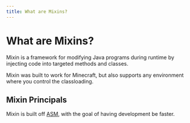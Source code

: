 ```yaml
---
title: What are Mixins?
---
```


# What are Mixins?

Mixin is a framework for modifying Java programs during runtime by injecting code into targeted methods and classes.

Mixin was built to work for Minecraft, but also supports any environment where you control the classloading.

## Mixin Principals

Mixin is built off [ASM](https://asm.ow2.io), with the goal of having development be faster.
